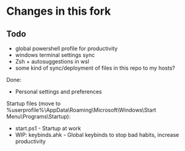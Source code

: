 # Changes in this fork

## Todo

- global powershell profile for productivity 
- windows terminal settings sync
- Zsh + autosuggestions in wsl
- some kind of sync/deployment of files in this repo to my hosts?

Done:

- Personal settings and preferences

Startup files (move to %userprofile%\AppData\Roaming\Microsoft\Windows\Start Menu\Programs\Startup): 
- start.ps1 - Startup at work
- WIP: keybinds.ahk - Global keybinds to stop bad habits, increase productivity